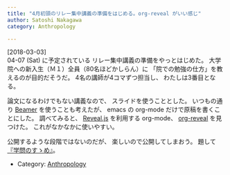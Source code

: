 ```yaml
---
title: "4月初頭のリレー集中講義の準備をはじめる。org-reveal がいい感じ"
author: Satoshi Nakagawa
category: Anthropology

---
```


[2018-03-03]  
 04-07 (Sat) に予定されている
リレー集中講義の準備をやっとはじめた。
大学院への新入生（Ｍ１）全員（80名ほどかしらん）に
「院での勉強の仕方」を教えるのが目的だそうだ。
4名の講師が4コマずつ担当し、
わたしは3番目となる。

 論文になるわけでもない講義なので、
スライドを使うこととした。
いつもの通り
[Beamer](https://qiita.com/termoshtt/items/756aec542fb4c812a405)
を使うことも考えたが、
emacs の org-mode だけで原稿を書くことにした。
調べてみると、
[Reveal.js](https://github.com/hakimel/reveal.js/)
を利用する org-mode、
[org-reveal](https://github.com/yjwen/org-reveal)
を見つけた。
これがなかなかに使いやすい。

 公開するような段階ではないのだが、
楽しいので公開してしまおう。
題して
[『学問のすゝめ』](http://www.merapano.net/~satoshi/anthrop/class/susume/index.html)。

- Category: [Anthropology](categories.html#Anthropology)

